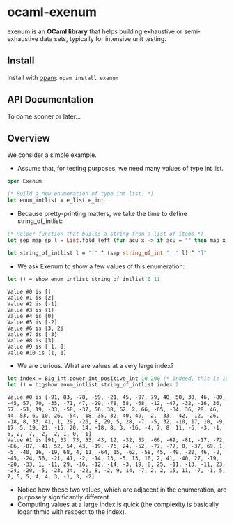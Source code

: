 # ocaml-exenum

exenum is an **OCaml library** that helps building exhaustive or semi-exhaustive data sets, typically for intensive unit testing.

## Install

Install with [opam](https://opam.ocaml.org/): `opam install exenum`

## API Documentation

To come sooner or later...

## Overview

We consider a simple example. 

* Assume that, for testing purposes, we need many values of type int list.
```ocaml
open Exenum

(* Build a new enumeration of type int list. *)
let enum_intlist = e_list e_int
```
* Because pretty-printing matters, we take the time to define string_of_intlist:
```ocaml
(* Helper function that builds a string from a list of items *)
let sep map sp l = List.fold_left (fun acu x -> if acu = "" then map x else acu ^ sp ^ (map x)) "" l

let string_of_intlist l = "[" ^ (sep string_of_int ", " l) ^ "]"
```
* We ask Exenum to show a few values of this enumeration:
```ocaml
let () = show enum_intlist string_of_intlist 0 11
```
```
Value #0 is []
Value #1 is [2]
Value #2 is [-1]
Value #3 is [1]
Value #4 is [0]
Value #5 is [-2]
Value #6 is [3, 2]
Value #7 is [-3]
Value #8 is [3]
Value #9 is [-1, 0]
Value #10 is [1, 1]
```
* We are curious. What are values at a very large index?
```ocaml
let index = Big_int.power_int_positive_int 10 200 (* Indeed, this is 10^200. *)
let () = bigshow enum_intlist string_of_intlist index 2
```
```
Value #0 is [-91, 83, -78, -59, -21, 45, -97, 79, 40, 50, 30, 46, -80, -45, 57, 70, -35, -71, 47, -29, -78, 58, -68, -12, -47, -32, -16, 36, 57, -51, 19, -33, -58, -37, 56, 38, 62, 2, 66, -65, -34, 36, 28, 46, 44, 53, 6, 10, 26, -54, -18, 35, 32, 40, 49, -2, -33, -42, -12, -26, -18, 8, 33, 41, 1, 29, -26, 8, 29, 5, 28, -7, -5, 32, -10, 17, 10, -9, 17, 5, 19, 21, -15, 20, 14, -18, 8, 3, -16, -4, 7, 8, 11, -6, -3, -1, 6, 2, -7, -2, -2, 1, 0, -1]
Value #1 is [91, 33, 73, 53, 43, 12, -32, 53, -66, -69, -81, -17, -72, -86, -87, -41, 52, 54, 43, -19, -76, 24, -52, -77, -77, 0, -37, 69, 1, -5, -40, 16, -19, 68, 4, 11, -64, 15, -62, -58, 45, -49, -20, 46, -2, -45, -24, 56, -21, 41, -2, -14, 13, -5, 13, 10, 2, 41, -40, 27, -19, -20, -33, 1, -11, 29, -16, -12, -14, -3, 19, 8, 25, -11, -13, -11, 23, -24, -20, -5, -23, 24, -22, 8, -2, 9, 14, -7, 2, 2, 15, 11, -7, -1, 5, 7, 5, 5, 4, 4, 3, -1, 3, -2]
```
* Notice how these two values, which are adjacent in the enumeration, are purposely significantly different.
* Computing values at a large index is quick (the complexity is basically logarithmic with respect to the index).



